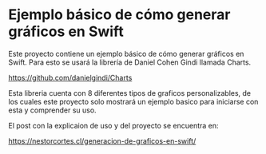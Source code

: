 # Ejemplo básico de cómo generar gráficos en Swift

Este proyecto contiene un ejemplo básico de cómo generar gráficos en Swift. 
Para esto se usará la librería de Daniel Cohen Gindi llamada Charts. 

https://github.com/danielgindi/Charts


Esta libreria cuenta con 8 diferentes tipos de graficos personalizables, de los cuales este proyecto solo mostrará un ejemplo basico para iniciarse con esta y comprender su uso.

El post con la explicaion de uso y del proyecto se encuentra en:

https://nestorcortes.cl/generacion-de-graficos-en-swift/
